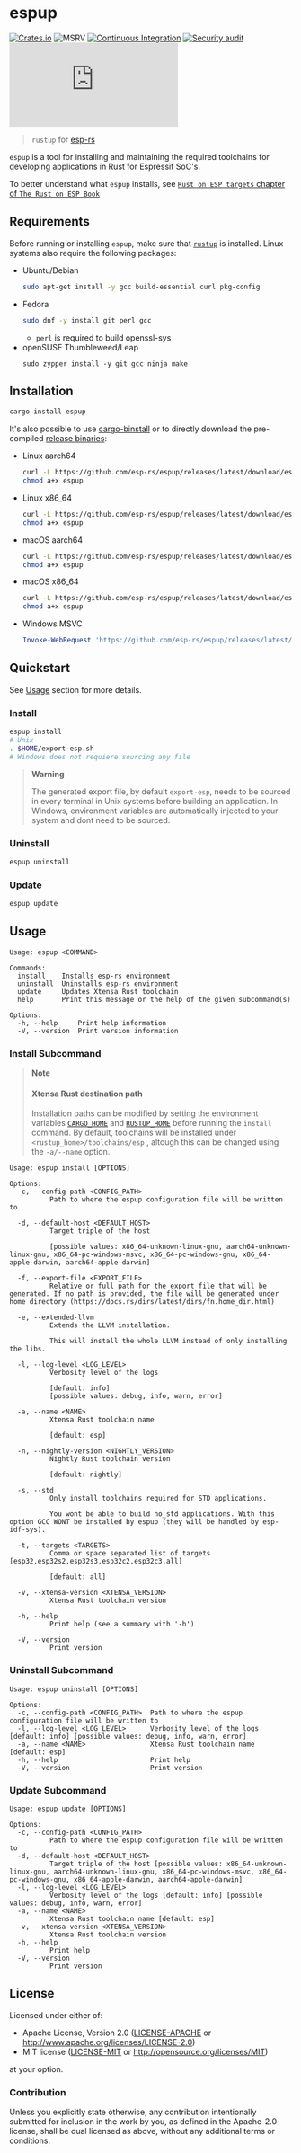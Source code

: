 # espup

[![Crates.io](https://img.shields.io/crates/v/espup.svg)](https://crates.io/crates/espup)
![MSRV](https://img.shields.io/badge/MSRV-1.64-blue?labelColor=1C2C2E&logo=Rust&style=flat-square)
[![Continuous Integration](https://github.com/esp-rs/espup/actions/workflows/ci.yaml/badge.svg)](https://github.com/esp-rs/espup/actions/workflows/ci.yaml)
[![Security audit](https://github.com/esp-rs/espup/actions/workflows/audit.yaml/badge.svg)](https://github.com/esp-rs/espup/actions/workflows/audit.yaml)
[![Matrix](https://img.shields.io/matrix/esp-rs:matrix.org?label=join%20matrix&color=BEC5C9&labelColor=1C2C2E&logo=matrix&style=flat-square)](https://matrix.to/#/#esp-rs:matrix.org)


> `rustup` for [esp-rs](https://github.com/esp-rs/)

`espup` is a tool for installing and maintaining the required toolchains for
developing applications in Rust for Espressif SoC's.

To better understand what `espup` installs, see [`Rust on ESP targets` chapter of `The Rust on ESP Book`](https://esp-rs.github.io/book/installation/index.html)

## Requirements

Before running or installing `espup`, make sure that [`rustup`](https://rustup.rs/) is installed. Linux systems also require the following packages:
- Ubuntu/Debian
  ```sh
  sudo apt-get install -y gcc build-essential curl pkg-config
  ```
- Fedora
  ```sh
  sudo dnf -y install git perl gcc
  ```
  - `perl` is required to build openssl-sys
- openSUSE Thumbleweed/Leap
  ```
  sudo zypper install -y git gcc ninja make
  ```

## Installation

```sh
cargo install espup
```

It's also possible to use [cargo-binstall](https://github.com/cargo-bins/cargo-binstall) or to directly download the pre-compiled [release binaries](https://github.com/esp-rs/espup/releases):
- Linux aarch64
  ```sh
  curl -L https://github.com/esp-rs/espup/releases/latest/download/espup-aarch64-unknown-linux-gnu -o espup
  chmod a+x espup
  ```
- Linux x86_64
  ```sh
  curl -L https://github.com/esp-rs/espup/releases/latest/download/espup-x86_64-unknown-linux-gnu -o espup
  chmod a+x espup
  ```
- macOS aarch64
  ```sh
  curl -L https://github.com/esp-rs/espup/releases/latest/download/espup-aarch64-apple-darwin -o espup
  chmod a+x espup
  ```
- macOS x86_64
  ```sh
  curl -L https://github.com/esp-rs/espup/releases/latest/download/espup-x86_64-apple-darwin -o espup
  chmod a+x espup
  ```
- Windows MSVC
  ```powershell
  Invoke-WebRequest 'https://github.com/esp-rs/espup/releases/latest/download/espup-x86_64-pc-windows-msvc.  exe' -OutFile .\espup.exe
  ```

## Quickstart

See [Usage](#usage) section for more details.
### Install

```sh
espup install
# Unix
. $HOME/export-esp.sh
# Windows does not requiere sourcing any file
```
> **Warning**
>
> The generated export file, by default `export-esp`, needs to be sourced in every terminal
> in Unix systems before building an application. In Windows, environment variables are
> automatically injected to your system and dont need to be sourced.


### Uninstall

```sh
espup uninstall
```

### Update

```sh
espup update
```

## Usage

```
Usage: espup <COMMAND>

Commands:
  install    Installs esp-rs environment
  uninstall  Uninstalls esp-rs environment
  update     Updates Xtensa Rust toolchain
  help       Print this message or the help of the given subcommand(s)

Options:
  -h, --help     Print help information
  -V, --version  Print version information
```

### Install Subcommand

> **Note**
>
> #### Xtensa Rust destination path
>  Installation paths can be modified by setting the environment
> variables [`CARGO_HOME`](https://doc.rust-lang.org/cargo/reference/environment-variables.html)
> and [`RUSTUP_HOME`](https://rust-lang.github.io/rustup/environment-variables.html)
> before running the `install` command. By default, toolchains will be installed under `<rustup_home>/toolchains/esp`
> , altough this can be changed using the `-a/--name` option.

```
Usage: espup install [OPTIONS]

Options:
  -c, --config-path <CONFIG_PATH>
          Path to where the espup configuration file will be written to

  -d, --default-host <DEFAULT_HOST>
          Target triple of the host

          [possible values: x86_64-unknown-linux-gnu, aarch64-unknown-linux-gnu, x86_64-pc-windows-msvc, x86_64-pc-windows-gnu, x86_64-apple-darwin, aarch64-apple-darwin]

  -f, --export-file <EXPORT_FILE>
          Relative or full path for the export file that will be generated. If no path is provided, the file will be generated under home directory (https://docs.rs/dirs/latest/dirs/fn.home_dir.html)

  -e, --extended-llvm
          Extends the LLVM installation.

          This will install the whole LLVM instead of only installing the libs.

  -l, --log-level <LOG_LEVEL>
          Verbosity level of the logs

          [default: info]
          [possible values: debug, info, warn, error]

  -a, --name <NAME>
          Xtensa Rust toolchain name

          [default: esp]

  -n, --nightly-version <NIGHTLY_VERSION>
          Nightly Rust toolchain version

          [default: nightly]

  -s, --std
          Only install toolchains required for STD applications.

          You wont be able to build no_std applications. With this option GCC WONT be installed by espup (they will be handled by esp-idf-sys).

  -t, --targets <TARGETS>
          Comma or space separated list of targets [esp32,esp32s2,esp32s3,esp32c2,esp32c3,all]

          [default: all]

  -v, --xtensa-version <XTENSA_VERSION>
          Xtensa Rust toolchain version

  -h, --help
          Print help (see a summary with '-h')

  -V, --version
          Print version
```

### Uninstall Subcommand

```
Usage: espup uninstall [OPTIONS]

Options:
  -c, --config-path <CONFIG_PATH>  Path to where the espup configuration file will be written to
  -l, --log-level <LOG_LEVEL>      Verbosity level of the logs [default: info] [possible values: debug, info, warn, error]
  -a, --name <NAME>                Xtensa Rust toolchain name [default: esp]
  -h, --help                       Print help
  -V, --version                    Print version
```

### Update Subcommand

```
Usage: espup update [OPTIONS]

Options:
  -c, --config-path <CONFIG_PATH>
          Path to where the espup configuration file will be written to
  -d, --default-host <DEFAULT_HOST>
          Target triple of the host [possible values: x86_64-unknown-linux-gnu, aarch64-unknown-linux-gnu, x86_64-pc-windows-msvc, x86_64-pc-windows-gnu, x86_64-apple-darwin, aarch64-apple-darwin]
  -l, --log-level <LOG_LEVEL>
          Verbosity level of the logs [default: info] [possible values: debug, info, warn, error]
  -a, --name <NAME>
          Xtensa Rust toolchain name [default: esp]
  -v, --xtensa-version <XTENSA_VERSION>
          Xtensa Rust toolchain version
  -h, --help
          Print help
  -V, --version
          Print version
```

## License

Licensed under either of:

- Apache License, Version 2.0 ([LICENSE-APACHE](LICENSE-APACHE) or http://www.apache.org/licenses/LICENSE-2.0)
- MIT license ([LICENSE-MIT](LICENSE-MIT) or http://opensource.org/licenses/MIT)

at your option.

### Contribution

Unless you explicitly state otherwise, any contribution intentionally submitted for inclusion in
the work by you, as defined in the Apache-2.0 license, shall be dual licensed as above, without
any additional terms or conditions.
